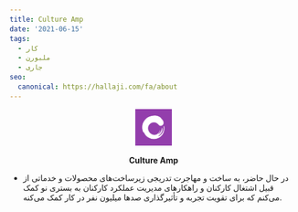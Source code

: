 ```yaml
---
title: Culture Amp
date: '2021-06-15'
tags:
  - کار
  - ملبورن
  - جاری
seo:
  canonical: https://hallaji.com/fa/about
---
```

<p align='center'>
  <img src='/stories/cultureamp/cultureamp.png' height='64' />
</p>
<p align='center'>
  <b>Culture Amp</b><br />
</p>

* در حال حاضر، به ساخت و مهاجرت تدریجی زیرساخت‌های محصولات و خدماتی از قبیل اشتغال
کارکنان و راهکارهای مدیریت عملکرد کارکنان به بستری نو کمک می‌کنم که برای تقویت تجربه
و تأثیرگذاری صدها میلیون نفر در کار کمک می‌کنه.
